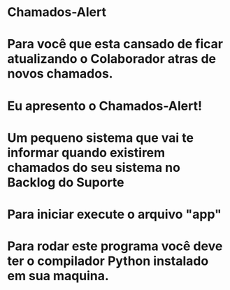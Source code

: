 # Chamados-Alert
 


# Para você que esta cansado de ficar atualizando o Colaborador atras de novos chamados.
# Eu apresento o Chamados-Alert!
# Um pequeno sistema que vai te informar quando existirem chamados do seu sistema no Backlog do Suporte

# Para iniciar execute o arquivo "app"
# Para rodar este programa você deve ter o compilador Python instalado em sua maquina.
